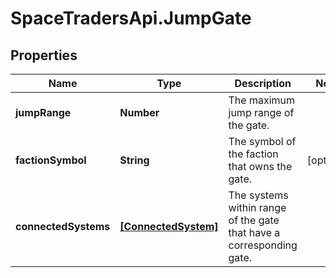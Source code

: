 # SpaceTradersApi.JumpGate

## Properties

Name | Type | Description | Notes
------------ | ------------- | ------------- | -------------
**jumpRange** | **Number** | The maximum jump range of the gate. | 
**factionSymbol** | **String** | The symbol of the faction that owns the gate. | [optional] 
**connectedSystems** | [**[ConnectedSystem]**](ConnectedSystem.md) | The systems within range of the gate that have a corresponding gate. | 


